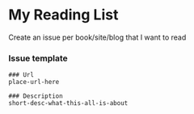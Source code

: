 # My Reading List

Create an issue per book/site/blog that I want to read


### Issue template
```
### Url
place-url-here

### Description
short-desc-what-this-all-is-about
```
